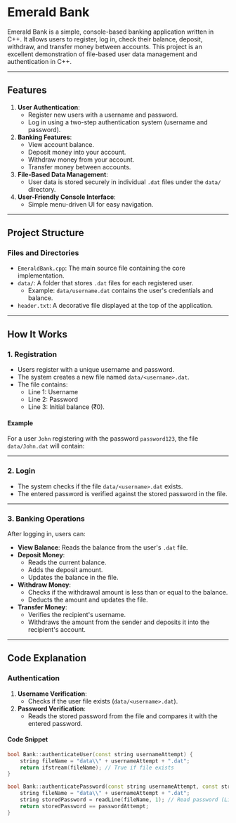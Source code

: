 # **Emerald Bank**

Emerald Bank is a simple, console-based banking application written in C++. It allows users to register, log in, check their balance, deposit, withdraw, and transfer money between accounts. This project is an excellent demonstration of file-based user data management and authentication in C++.

---

## **Features**
1. **User Authentication**:
   - Register new users with a username and password.
   - Log in using a two-step authentication system (username and password).
2. **Banking Features**:
   - View account balance.
   - Deposit money into your account.
   - Withdraw money from your account.
   - Transfer money between accounts.
3. **File-Based Data Management**:
   - User data is stored securely in individual `.dat` files under the `data/` directory.
4. **User-Friendly Console Interface**:
   - Simple menu-driven UI for easy navigation.

---

## **Project Structure**

### **Files and Directories**
- `EmeraldBank.cpp`: The main source file containing the core implementation.
- `data/`: A folder that stores `.dat` files for each registered user.
  - Example: `data/username.dat` contains the user's credentials and balance.
- `header.txt`: A decorative file displayed at the top of the application.

---

## **How It Works**

### **1. Registration**
- Users register with a unique username and password.
- The system creates a new file named `data/<username>.dat`.
- The file contains:
  - Line 1: Username
  - Line 2: Password
  - Line 3: Initial balance (₹0).

#### **Example**
For a user `John` registering with the password `password123`, the file `data/John.dat` will contain:


---

### **2. Login**
- The system checks if the file `data/<username>.dat` exists.
- The entered password is verified against the stored password in the file.

---

### **3. Banking Operations**
After logging in, users can:
- **View Balance**: Reads the balance from the user's `.dat` file.
- **Deposit Money**:
  - Reads the current balance.
  - Adds the deposit amount.
  - Updates the balance in the file.
- **Withdraw Money**:
  - Checks if the withdrawal amount is less than or equal to the balance.
  - Deducts the amount and updates the file.
- **Transfer Money**:
  - Verifies the recipient's username.
  - Withdraws the amount from the sender and deposits it into the recipient's account.

---

## **Code Explanation**

### **Authentication**
1. **Username Verification**:
   - Checks if the user file exists (`data/<username>.dat`).
2. **Password Verification**:
   - Reads the stored password from the file and compares it with the entered password.

#### **Code Snippet**
```cpp
bool Bank::authenticateUser(const string usernameAttempt) {
    string fileName = "data\\" + usernameAttempt + ".dat";
    return ifstream(fileName); // True if file exists
}

bool Bank::authenticatePassword(const string usernameAttempt, const string passwordAttempt) {
    string fileName = "data\\" + usernameAttempt + ".dat";
    string storedPassword = readLine(fileName, 1); // Read password (Line 2)
    return storedPassword == passwordAttempt;
}
